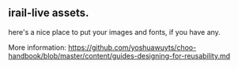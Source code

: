 ## irail-live assets.

here's a nice place to put your images and fonts, if you have any.

More information:  <https://github.com/yoshuawuyts/choo-handbook/blob/master/content/guides-designing-for-reusability.md>

